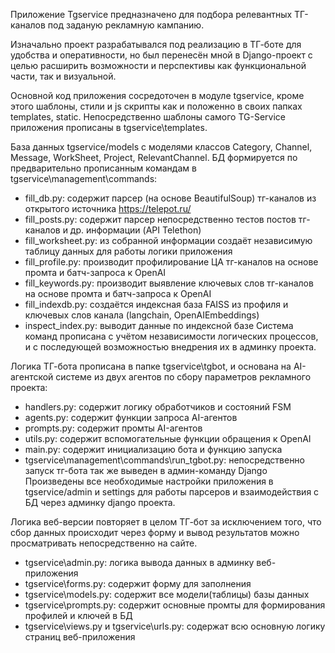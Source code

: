 Приложение Tgservice предназначено для подбора релевантных ТГ-каналов под заданую рекламную кампанию.

Изначально проект разрабатывался под реализацию в ТГ-боте для удобства и оперативности, но был перенесён мной в Django-проект с целью расширить возможности и перспективы как функциональной части, так и визуальной.

Основной код приложения сосредоточен в модуле tgservice, кроме этого шаблоны, стили и js скрипты как и положенно в своих папках templates, static. Непосредственно шаблоны самого TG-Service приложения прописаны в tgservice\templates.

База данных tgservice/models с моделями классов Category, Channel, Message, WorkSheet, Project, RelevantChannel. БД формируется по предварительно прописанным командам в tgservice\management\commands:

  - fill_db.py: содержит парсер (на основе BeautifulSoup) тг-каналов из открытого источника https://telepot.ru/
  - fill_posts.py: содержит парсер непосредственно тестов постов тг-каналов и др. информации (API Telethon)
  - fill_worksheet.py: из собранной информации создаёт независимую таблицу данных для работы логики приложения
  - fill_profile.py: производит профилирование ЦА тг-каналов на основе промта и батч-запроса к OpenAI
  - fill_keywords.py: производит выявление ключевых слов тг-каналов на основе промта и батч-запроса к OpenAI
  - fill_indexdb.py: создаётся индексная база FAISS из профиля и ключевых слов канала (langchain, OpenAIEmbeddings)
  - inspect_index.py: выводит данные по индексной базе
Система команд прописана с учётом независимости логических процессов, и с последующей возможностью внедрения их в админку проекта.

Логика ТГ-бота прописана в папке tgservice\tgbot, и основана на AI-агентской системе из двух агентов по сбору параметров рекламного проекта:

  - handlers.py: содержит логику обработчиков и состояний FSM
  - agents.py: содержит функции запроса AI-агентов
  - prompts.py: содержит промты AI-агентов
  - utils.py: содержит вспомогательные функции обращения к OpenAI
  - main.py: содержит инициализацию бота и функцию запуска
  - tgservice\management\commands\run_tgbot.py: непосредственно запуск тг-бота так же выведен в админ-команду Django
Произведены все необходимые настройки приложения в tgservice/admin и settings для работы парсеров и взаимодействия с БД через админку django проекта.

Логика веб-версии повторяет в целом ТГ-бот за исключением того, что сбор данных происходит через форму и вывод результатов можно просматривать непосредственно на сайте.

  - tgservice\admin.py: логика вывода данных в админку веб-приложения
  - tgservice\forms.py: содержит форму для заполнения
  - tgservice\models.py: содержит все модели(таблицы) базы данных
  - tgservice\prompts.py: содержит основные промты для формирования профилей и ключей в БД
  - tgservice\views.py и tgservice\urls.py: содержат всю основную логику страниц веб-приложения
